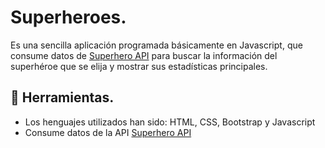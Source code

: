 # Superheroes.

Es una sencilla aplicación programada básicamente en Javascript, que consume datos de [Superhero API](https://superheroapi.com/) para buscar la información del superhéroe que se elija y mostrar sus estadísticas principales.

## 🚀 Herramientas.

- Los henguajes utilizados han sido: HTML, CSS, Bootstrap y Javascript
- Consume datos de la API [Superhero API](https://superheroapi.com/)
